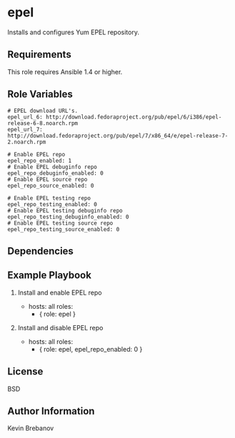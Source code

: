 epel
====

Installs and configures Yum EPEL repository.

Requirements
------------

This role requires Ansible 1.4 or higher.

Role Variables
--------------

    # EPEL download URL's.
    epel_url_6: http://download.fedoraproject.org/pub/epel/6/i386/epel-release-6-8.noarch.rpm
    epel_url_7: http://download.fedoraproject.org/pub/epel/7/x86_64/e/epel-release-7-2.noarch.rpm

    # Enable EPEL repo
    epel_repo_enabled: 1
    # Enable EPEL debuginfo repo
    epel_repo_debuginfo_enabled: 0
    # Enable EPEL source repo
    epel_repo_source_enabled: 0

    # Enable EPEL testing repo
    epel_repo_testing_enabled: 0
    # Enable EPEL testing debuginfo repo
    epel_repo_testing_debuginfo_enabled: 0
    # Enable EPEL testing source repo
    epel_repo_testing_source_enabled: 0

Dependencies
------------


Example Playbook
----------------

1) Install and enable EPEL repo

    - hosts: all
      roles:
         - { role: epel }

2) Install and disable EPEL repo

    - hosts: all
      roles:
         - { role: epel, epel_repo_enabled: 0 }

License
-------

BSD

Author Information
------------------

Kevin Brebanov
